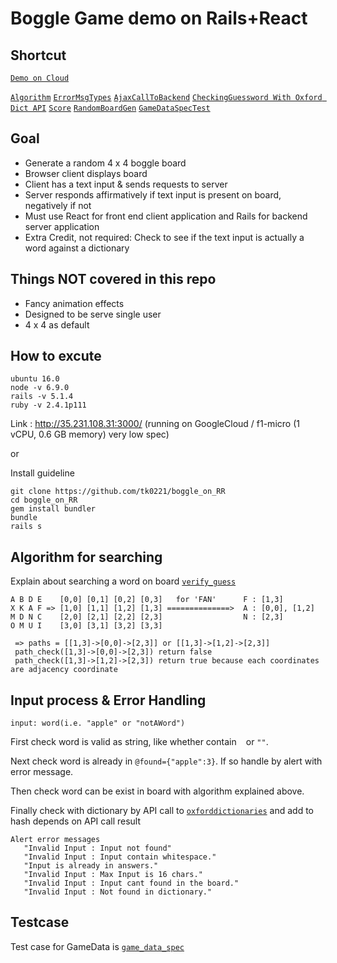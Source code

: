 # Boggle Game demo on Rails+React

## Shortcut
[`Demo on Cloud`](http://35.231.108.31:3000/)

[`Algorithm`](https://repl.it/@tk0221/boggleWordSearch)
[`ErrorMsgTypes`](https://github.com/tk0221/boggle_on_RR/blob/master/lib/GameData.rb#L37)
[`AjaxCallToBackend`](https://github.com/tk0221/boggle_on_RR/blob/master/app/javascript/components/Guess.js#L28)
[`CheckingGuessword With Oxford Dict API`](https://github.com/tk0221/boggle_on_RR/blob/master/lib/GameData.rb#L98)
[`Score`](https://github.com/tk0221/boggle_on_RR/blob/master/lib/GameData.rb#L118)
[`RandomBoardGen`](https://github.com/tk0221/boggle_on_RR/blob/master/lib/GameData.rb#L140)
[`GameDataSpecTest`](https://github.com/tk0221/boggle_on_RR/blob/master/spec/game_data_spec.rb)

## Goal

- Generate a random 4 x 4 boggle board
- Browser client displays board
- Client has a text input & sends requests to server
- Server responds affirmatively if text input is present on board, negatively if not
- Must use React for front end client application and Rails for backend server application
- Extra Credit, not required: Check to see if the text input is actually a word against a dictionary

## Things NOT covered in this repo
 
 - Fancy animation effects
 - Designed to be serve single user
 - 4 x 4 as default  

## How to excute

```
ubuntu 16.0
node -v 6.9.0
rails -v 5.1.4
ruby -v 2.4.1p111
```

Link : http://35.231.108.31:3000/ (running on GoogleCloud / f1-micro (1 vCPU, 0.6 GB memory) very low spec)

or

Install guideline
```
git clone https://github.com/tk0221/boggle_on_RR
cd boggle_on_RR
gem install bundler
bundle
rails s
```

## Algorithm for searching 
Explain about searching a word on board [`verify_guess`](https://repl.it/@tk0221/boggleWordSearch)

```
A B D E    [0,0] [0,1] [0,2] [0,3]   for 'FAN'      F : [1,3]
X K A F => [1,0] [1,1] [1,2] [1,3] ==============>  A : [0,0], [1,2] 
M D N C    [2,0] [2,1] [2,2] [2,3]                  N : [2,3]                   
O M U I    [3,0] [3,1] [3,2] [3,3]  

 => paths = [[1,3]->[0,0]->[2,3]] or [[1,3]->[1,2]->[2,3]]
 path_check([1,3]->[0,0]->[2,3]) return false
 path_check([1,3]->[1,2]->[2,3]) return true because each coordinates are adjacency coordinate
```

## Input process & Error Handling

`input: word(i.e. "apple" or "notAWord")`

First check word is valid as string, like whether contain ` ` or `""`. 

Next check word is already in `@found={"apple":3}`. If so handle by alert with error message.

Then check word can be exist in board with algorithm explained above. 

Finally check with dictionary by API call to [`oxforddictionaries`](https://developer.oxforddictionaries.com/) and add to hash depends on API call result

```
Alert error messages
   "Invalid Input : Input not found"
   "Invalid Input : Input contain whitespace."
   "Input is already in answers."
   "Invalid Input : Max Input is 16 chars."      
   "Invalid Input : Input cant found in the board."
   "Invalid Input : Not found in dictionary."
```
## Testcase

Test case for GameData is [`game_data_spec`](https://github.com/tk0221/boggle_on_RR/blob/master/spec/game_data_spec.rb)
